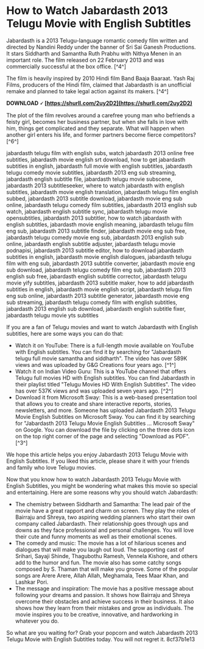 
 
# How to Watch Jabardasth 2013 Telugu Movie with English Subtitles
 
Jabardasth is a 2013 Telugu-language romantic comedy film written and directed by Nandini Reddy under the banner of Sri Sai Ganesh Productions. It stars Siddharth and Samantha Ruth Prabhu with Nithya Menen in an important role. The film released on 22 February 2013 and was commercially successful at the box office. [^4^]
 
The film is heavily inspired by 2010 Hindi film Band Baaja Baaraat. Yash Raj Films, producers of the Hindi film, claimed that Jabardasth is an unofficial remake and planned to take legal action against its makers. [^4^]
 
**DOWNLOAD 🗸 [https://shurll.com/2uy2D2](https://shurll.com/2uy2D2)**


 
The plot of the film revolves around a carefree young man who befriends a feisty girl, becomes her business partner, but when she falls in love with him, things get complicated and they separate. What will happen when another girl enters his life, and former partners become fierce competitors? [^6^]
 
jabardasth telugu film with english subs,  watch jabardasth 2013 online free subtitles,  jabardasth movie english srt download,  how to get jabardasth subtitles in english,  jabardasth full movie with english subtitles,  jabardasth telugu comedy movie subtitles,  jabardasth 2013 eng sub streaming,  jabardasth english subtitle file,  jabardasth telugu movie subscene,  jabardasth 2013 subtitleseeker,  where to watch jabardasth with english subtitles,  jabardasth movie english translation,  jabardasth telugu film english subbed,  jabardasth 2013 subtitle download,  jabardasth movie eng sub online,  jabardasth telugu comedy film subtitles,  jabardasth 2013 english sub watch,  jabardasth english subtitle sync,  jabardasth telugu movie opensubtitles,  jabardasth 2013 subtitler,  how to watch jabardasth with english subtitles,  jabardasth movie english meaning,  jabardasth telugu film eng sub,  jabardasth 2013 subtitle finder,  jabardasth movie eng sub free,  jabardasth telugu comedy movie eng sub,  jabardasth 2013 english sub online,  jabardasth english subtitle adjuster,  jabardasth telugu movie podnapisi,  jabardasth 2013 subtitle editor,  how to download jabardasth subtitles in english,  jabardasth movie english dialogues,  jabardasth telugu film with eng sub,  jabardasth 2013 subtitle converter,  jabardasth movie eng sub download,  jabardasth telugu comedy film eng sub,  jabardasth 2013 english sub free,  jabardasth english subtitle corrector,  jabardasth telugu movie yify subtitles,  jabardasth 2013 subtitle maker,  how to add jabardasth subtitles in english,  jabardasth movie english script,  jabardasth telugu film eng sub online,  jabardasth 2013 subtitle generator,  jabardasth movie eng sub streaming,  jabardasth telugu comedy film with english subtitles,  jabardasth 2013 english sub download,  jabardasth english subtitle fixer,  jabardasth telugu movie yts subtitles
 
If you are a fan of Telugu movies and want to watch Jabardasth with English subtitles, here are some ways you can do that:
 
- Watch it on YouTube: There is a full-length movie available on YouTube with English subtitles. You can find it by searching for "Jabardasth telugu full movie samantha and siddharth". The video has over 589K views and was uploaded by G&G Creations four years ago. [^1^]
- Watch it on Indian Video Guru: This is a YouTube channel that offers Telugu full movies HD with English subtitles. You can find Jabardasth in their playlist titled "Telugu Movies HD With English Subtitles". The video has over 537K views and was uploaded seven years ago. [^2^]
- Download it from Microsoft Sway: This is a web-based presentation tool that allows you to create and share interactive reports, stories, newsletters, and more. Someone has uploaded Jabardasth 2013 Telugu Movie English Subtitles on Microsoft Sway. You can find it by searching for "Jabardasth 2013 Telugu Movie English Subtitles ... Microsoft Sway" on Google. You can download the file by clicking on the three dots icon on the top right corner of the page and selecting "Download as PDF". [^3^]

We hope this article helps you enjoy Jabardasth 2013 Telugu Movie with English Subtitles. If you liked this article, please share it with your friends and family who love Telugu movies.
  
Now that you know how to watch Jabardasth 2013 Telugu Movie with English Subtitles, you might be wondering what makes this movie so special and entertaining. Here are some reasons why you should watch Jabardasth:

- The chemistry between Siddharth and Samantha: The lead pair of the movie have a great rapport and charm on screen. They play the roles of Bairraju and Shreya, two aspiring wedding planners who start their own company called Jabardasth. Their relationship goes through ups and downs as they face professional and personal challenges. You will love their cute and funny moments as well as their emotional scenes.
- The comedy and music: The movie has a lot of hilarious scenes and dialogues that will make you laugh out loud. The supporting cast of Srihari, Sayaji Shinde, Thagubothu Ramesh, Vennela Kishore, and others add to the humor and fun. The movie also has some catchy songs composed by S. Thaman that will make you groove. Some of the popular songs are Arere Arere, Allah Allah, Meghamala, Tees Maar Khan, and Lashkar Pori.
- The message and inspiration: The movie has a positive message about following your dreams and passion. It shows how Bairraju and Shreya overcome their obstacles and achieve success in their business. It also shows how they learn from their mistakes and grow as individuals. The movie inspires you to be creative, innovative, and hardworking in whatever you do.

So what are you waiting for? Grab your popcorn and watch Jabardasth 2013 Telugu Movie with English Subtitles today. You will not regret it.
 8cf37b1e13
 
